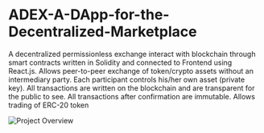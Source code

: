 # ADEX-A-DApp-for-the-Decentralized-Marketplace
A decentralized permissionless exchange interact with blockchain through smart contracts written in Solidity and connected to Frontend using React.js. 
Allows peer-to-peer exchange of token/crypto assets without an intermediary party. 
Each participant controls his/her own asset (private key).
All transactions are written on the blockchain and are transparent for the public to see.
All transactions after confirmation are immutable. Allows trading of ERC-20 token






![Project Overview](https://user-images.githubusercontent.com/62199596/132125481-50ad3bec-6064-4fb9-b3c1-a7760f0d1d3e.png)
